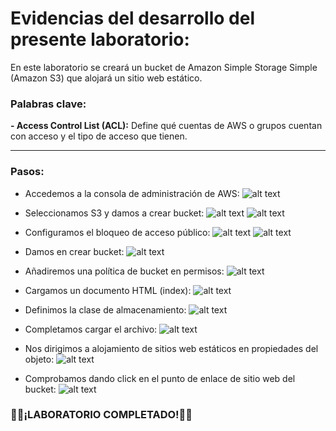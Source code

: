 # Evidencias del desarrollo del presente laboratorio:

En este laboratorio se creará un bucket de Amazon Simple Storage Simple (Amazon S3) que alojará un sitio web estático.

### **Palabras clave:**
**- Access Control List (ACL):** Define qué cuentas de AWS o grupos cuentan con acceso y el tipo de acceso que tienen.


---
### **Pasos:**
+ Accedemos a la consola de administración de AWS:
![alt text](image.png)

+ Seleccionamos S3 y damos a crear bucket:
![alt text](image-1.png)
![alt text](image-2.png)

+ Configuramos el bloqueo de acceso público:
![alt text](image-3.png)
![alt text](image-4.png)

+ Damos en crear bucket:
![alt text](image-5.png)

+ Añadiremos una política de bucket en permisos:
![alt text](image-6.png)

+ Cargamos un documento HTML (index):
![alt text](image-7.png)

+ Definimos la clase de almacenamiento:
![alt text](image-8.png)
 
+ Completamos cargar el archivo:
![alt text](image-9.png)

+ Nos dirigimos a alojamiento de sitios web estáticos en propiedades del objeto:
![alt text](image-10.png)

+ Comprobamos dando click en el punto de enlace de sitio web del bucket:
![alt text](image-11.png)

### 🧑‍💻¡LABORATORIO COMPLETADO!🧑‍💻